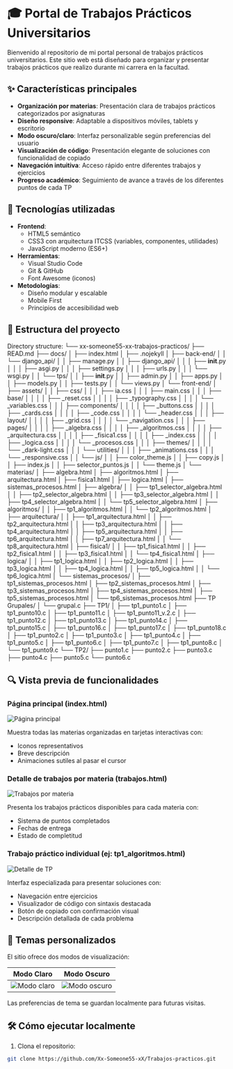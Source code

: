 # 🎓 Portal de Trabajos Prácticos Universitarios

Bienvenido al repositorio de mi portal personal de trabajos prácticos universitarios. Este sitio web está diseñado para organizar y presentar trabajos prácticos que realizo durante mi carrera en la facultad.

## ✨ Características principales

- **Organización por materias**: Presentación clara de trabajos prácticos categorizados por asignaturas
- **Diseño responsive**: Adaptable a dispositivos móviles, tablets y escritorio
- **Modo oscuro/claro**: Interfaz personalizable según preferencias del usuario
- **Visualización de código**: Presentación elegante de soluciones con funcionalidad de copiado
- **Navegación intuitiva**: Acceso rápido entre diferentes trabajos y ejercicios
- **Progreso académico**: Seguimiento de avance a través de los diferentes puntos de cada TP

## 🚀 Tecnologías utilizadas

- **Frontend**:
  - HTML5 semántico
  - CSS3 con arquitectura ITCSS (variables, componentes, utilidades)
  - JavaScript moderno (ES6+)
- **Herramientas**:
  - Visual Studio Code
  - Git & GitHub
  - Font Awesome (iconos)
- **Metodologías**:
  - Diseño modular y escalable
  - Mobile First
  - Principios de accesibilidad web

## 📂 Estructura del proyecto

Directory structure:
└── xx-someone55-xx-trabajos-practicos/
├── READ.md
├── docs/
│ ├── index.html
│ ├── .nojekyll
│ ├── back-end/
│ │ └── django_api/
│ │ ├── manage.py
│ │ ├── django_api/
│ │ │ ├── **init**.py
│ │ │ ├── asgi.py
│ │ │ ├── settings.py
│ │ │ ├── urls.py
│ │ │ └── wsgi.py
│ │ └── tps/
│ │ ├── **init**.py
│ │ ├── admin.py
│ │ ├── apps.py
│ │ ├── models.py
│ │ ├── tests.py
│ │ └── views.py
│ └── front-end/
│ ├── assets/
│ │ ├── css/
│ │ │ ├── ia.css
│ │ │ ├── main.css
│ │ │ ├── base/
│ │ │ │ ├── \_reset.css
│ │ │ │ ├── \_typography.css
│ │ │ │ └── \_variables.css
│ │ │ ├── components/
│ │ │ │ ├── \_buttons.css
│ │ │ │ ├── \_cards.css
│ │ │ │ ├── \_code.css
│ │ │ │ └── \_header.css
│ │ │ ├── layout/
│ │ │ │ ├── \_grid.css
│ │ │ │ └── \_navigation.css
│ │ │ ├── pages/
│ │ │ │ ├── \_algebra.css
│ │ │ │ ├── \_algoritmos.css
│ │ │ │ ├── \_arquitectura.css
│ │ │ │ ├── \_fisica1.css
│ │ │ │ ├── \_index.css
│ │ │ │ ├── \_logica.css
│ │ │ │ └── \_procesos.css
│ │ │ ├── themes/
│ │ │ │ └── \_dark-light.css
│ │ │ └── utilities/
│ │ │ ├── \_animations.css
│ │ │ └── \_responsive.css
│ │ └── js/
│ │ ├── color_theme.js
│ │ ├── copy.js
│ │ ├── index.js
│ │ ├── selector_puntos.js
│ │ └── theme.js
│ └── materias/
│ ├── algebra.html
│ ├── algoritmos.html
│ ├── arquitectura.html
│ ├── fisica1.html
│ ├── logica.html
│ ├── sistemas_procesos.html
│ ├── algebra/
│ │ ├── tp1_selector_algebra.html
│ │ ├── tp2_selector_algebra.html
│ │ ├── tp3_selector_algebra.html
│ │ ├── tp4_selector_algebra.html
│ │ └── tp5_selector_algebra.html
│ ├── algoritmos/
│ │ ├── tp1_algoritmos.html
│ │ └── tp2_algoritmos.html
│ ├── arquitectura/
│ │ ├── tp1_arquitectura.html
│ │ ├── tp2_arquitectura.html
│ │ ├── tp3_arquitectura.html
│ │ ├── tp4_arquitectura.html
│ │ ├── tp5_arquitectura.html
│ │ ├── tp6_arquitectura.html
│ │ ├── tp7_arquitectura.html
│ │ └── tp8_arquitectura.html
│ ├── fisica1/
│ │ ├── tp1_fisica1.html
│ │ ├── tp2_fisica1.html
│ │ ├── tp3_fisica1.html
│ │ └── tp4_fisica1.html
│ ├── logica/
│ │ ├── tp1_logica.html
│ │ ├── tp2_logica.html
│ │ ├── tp3_logica.html
│ │ ├── tp4_logica.html
│ │ ├── tp5_logica.html
│ │ └── tp6_logica.html
│ └── sistemas_procesos/
│ ├── tp1_sistemas_procesos.html
│ ├── tp2_sistemas_procesos.html
│ ├── tp3_sistemas_procesos.html
│ ├── tp4_sistemas_procesos.html
│ ├── tp5_sistemas_procesos.html
│ └── tp6_sistemas_procesos.html
├── TP Grupales/
│ └── grupal.c
├── TP1/
│ ├── tp1_punto1.c
│ ├── tp1_punto10.c
│ ├── tp1_punto11.c
│ ├── tp1_punto11_v.2.c
│ ├── tp1_punto12.c
│ ├── tp1_punto13.c
│ ├── tp1_punto14.c
│ ├── tp1_punto15.c
│ ├── tp1_punto16.c
│ ├── tp1_punto17.c
│ ├── tp1_punto18.c
│ ├── tp1_punto2.c
│ ├── tp1_punto3.c
│ ├── tp1_punto4.c
│ ├── tp1_punto5.c
│ ├── tp1_punto6.c
│ ├── tp1_punto7.c
│ ├── tp1_punto8.c
│ └── tp1_punto9.c
└── TP2/
├── punto1.c
├── punto2.c
├── punto3.c
├── punto4.c
├── punto5.c
└── punto6.c

## 🔍 Vista previa de funcionalidades

### Página principal (index.html)

![Página principal](assets/images/home-preview.jpg) <!-- Agrega screenshot si tienes -->

Muestra todas las materias organizadas en tarjetas interactivas con:

- Iconos representativos
- Breve descripción
- Animaciones sutiles al pasar el cursor

### Detalle de trabajos por materia (trabajos.html)

![Trabajos por materia](assets/images/trabajos-preview.jpg) <!-- Agrega screenshot si tienes -->

Presenta los trabajos prácticos disponibles para cada materia con:

- Sistema de puntos completados
- Fechas de entrega
- Estado de completitud

### Trabajo práctico individual (ej: tp1_algoritmos.html)

![Detalle de TP](assets/images/tp-preview.jpg) <!-- Agrega screenshot si tienes -->

Interfaz especializada para presentar soluciones con:

- Navegación entre ejercicios
- Visualizador de código con sintaxis destacada
- Botón de copiado con confirmación visual
- Descripción detallada de cada problema

## 🌈 Temas personalizados

El sitio ofrece dos modos de visualización:

| Modo Claro                                  | Modo Oscuro                                 |
| ------------------------------------------- | ------------------------------------------- |
| ![Modo claro](assets/images/light-mode.jpg) | ![Modo oscuro](assets/images/dark-mode.jpg) |

Las preferencias de tema se guardan localmente para futuras visitas.

## 🛠️ Cómo ejecutar localmente

1. Clona el repositorio:

```bash
git clone https://github.com/Xx-Someone55-xX/Trabajos-practicos.git
```
